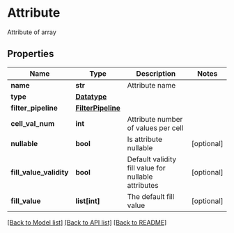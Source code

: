 # Attribute

Attribute of array
## Properties
Name | Type | Description | Notes
------------ | ------------- | ------------- | -------------
**name** | **str** | Attribute name | 
**type** | [**Datatype**](Datatype.md) |  | 
**filter_pipeline** | [**FilterPipeline**](FilterPipeline.md) |  | 
**cell_val_num** | **int** | Attribute number of values per cell | 
**nullable** | **bool** | Is attribute nullable | [optional] 
**fill_value_validity** | **bool** | Default validity fill value for nullable attributes | [optional] 
**fill_value** | **list[int]** | The default fill value | [optional] 

[[Back to Model list]](../README.md#documentation-for-models) [[Back to API list]](../README.md#documentation-for-api-endpoints) [[Back to README]](../README.md)


